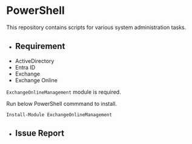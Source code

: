 # PowerShell
This repository contains scripts for various system administration tasks.
- ## Requirement
- ActiveDirectory
- Entra ID
- Exchange
- Exchange Online

`ExchangeOnlineManagement` module is required.

Run below PowerShell commmand to install.

```Install-Module ExchangeOnlineManagement```
- ## Issue Report